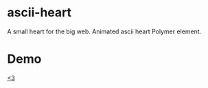 # ascii-heart

A small heart for the big web. Animated ascii heart Polymer element.


# Demo

[<3](http://carmenpopoviciu.github.io/ascii-heart/components/ascii-heart/demo/)
